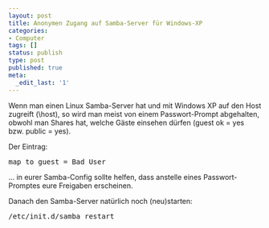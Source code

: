 ```yaml
---
layout: post
title: Anonymen Zugang auf Samba-Server für Windows-XP
categories:
- Computer
tags: []
status: publish
type: post
published: true
meta:
  _edit_last: '1'
---
```

Wenn man einen Linux Samba-Server hat und mit Windows XP auf den Host zugreift (\\host), so wird man meist von einem Passwort-Prompt abgehalten, obwohl man Shares hat, welche Gäste einsehen dürfen (guest ok = yes bzw. public = yes).

Der Eintrag:
<pre lang="ini">map to guest = Bad User</pre>
... in eurer Samba-Config sollte helfen, dass anstelle eines Passwort-Promptes eure Freigaben erscheinen.

Danach den Samba-Server natürlich noch (neu)starten:
<pre lang="bash">/etc/init.d/samba restart</pre>
